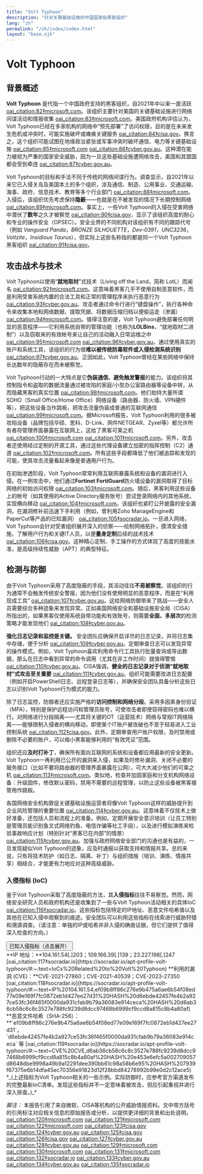 ```yaml
---
title: "Volt Typhoon"
description: "针对关键基础设施的中国国家级黑客组织"
lang: "zh"
permalink: "/zh/index/index.html"
layout: "base.njk"
---
```


# Volt Typhoon

## 背景概述

**Volt Typhoon** 是代指一个中国政府支持的黑客组织，自2021年中以来一直活跃 [oai_citation:82‡microsoft.com](https://www.microsoft.com/en-us/security/blog/2023/05/24/volt-typhoon-targets-us-critical-infrastructure-with-living-off-the-land-techniques/#:~:text=Volt%20Typhoon%20has%20been%20active,our%20visibility%20into%20these%20threats)。该组织主要针对美国的关键基础设施进行网络间谍活动和情报收集 [oai_citation:83‡microsoft.com](https://www.microsoft.com/en-us/security/blog/2023/05/24/volt-typhoon-targets-us-critical-infrastructure-with-living-off-the-land-techniques/#:~:text=Microsoft%20has%20uncovered%20stealthy%20and,Asia%20region%20during%20future%20crises)。美国政府机构评估认为，Volt Typhoon已经在多家机构的网络中“预先部署”了访问权限，目的是在未来发生危机或冲突时，可能实施破坏或瘫痪关键服务 [oai_citation:84‡cisa.gov](https://www.cisa.gov/news-events/cybersecurity-advisories/aa24-038a#:~:text=The%20U,S)。换言之，这个组织可能试图在地缘政治紧张或军事冲突时破坏通信、电力等关键基础设施 [oai_citation:85‡microsoft.com](https://www.microsoft.com/en-us/security/blog/2023/05/24/volt-typhoon-targets-us-critical-infrastructure-with-living-off-the-land-techniques/#:~:text=Microsoft%20has%20uncovered%20stealthy%20and,Asia%20region%20during%20future%20crises) [oai_citation:86‡cyber.gov.au](https://www.cyber.gov.au/about-us/view-all-content/alerts-and-advisories/prc-state-sponsored-cyber-activity_actions-for-critical-infrastructure-leaders#:~:text=Bureau%20of%20Investigation%20,105)。这种潜在能力被视为严重的国家安全威胁，因为一旦这些基础设施遭网络攻击，美国和其盟国都会受到牵连 [oai_citation:87‡cyber.gov.au](https://www.cyber.gov.au/about-us/view-all-content/alerts-and-advisories/prc-state-sponsored-cyber-activity_actions-for-critical-infrastructure-leaders#:~:text=Bureau%20of%20Investigation%20,105)。

Volt Typhoon的目标和手法不同于传统的网络间谍行为。调查显示，自2021年以来它已入侵关岛及美国本土的多个组织，涉及通信、制造、公用事业、交通运输、海事、政府、信息技术、教育等多个行业部门 [oai_citation:88‡microsoft.com](https://www.microsoft.com/en-us/security/blog/2023/05/24/volt-typhoon-targets-us-critical-infrastructure-with-living-off-the-land-techniques/#:~:text=Volt%20Typhoon%20has%20been%20active,our%20visibility%20into%20these%20threats)。入侵后，该组织优先考虑保持**隐蔽**——也就是在不被发现的情况下长期控制网络 [oai_citation:89‡microsoft.com](https://www.microsoft.com/en-us/security/blog/2023/05/24/volt-typhoon-targets-us-critical-infrastructure-with-living-off-the-land-techniques/#:~:text=Volt%20Typhoon%20has%20been%20active,our%20visibility%20into%20these%20threats)。事实上，一些Volt Typhoon的入侵在受害网络中潜伏了**数年**之久才被察觉 [oai_citation:90‡cisa.gov](https://www.cisa.gov/news-events/cybersecurity-advisories/aa24-038a#:~:text=cyber%20activity%20when%20targeting%20critical,and%20understanding%20the%20target%20environment)，显示了该组织高度的耐心和专业的操作安全（OPSEC）。安全业界的不同机构对该组织有不同的跟踪代号（例如 *Vanguard Panda*，*BRONZE SILHOUETTE*，*Dev-0391*，*UNC3236*，*Voltzite*，*Insidious Taurus*），但实际上这些名称指的都是同一个Volt Typhoon黑客组织 [oai_citation:91‡cisa.gov](https://www.cisa.gov/news-events/cybersecurity-advisories/aa24-038a#:~:text=observations%20from%20the%20U,UNC3236%2C%20Voltzite%2C%20and%20Insidious%20Taurus)。

## 攻击战术与技术

Volt Typhoon以使用“**就地取材**”式技术（Living off the Land，简称 LotL）而闻名 [oai_citation:92‡microsoft.com](https://www.microsoft.com/en-us/security/blog/2023/05/24/volt-typhoon-targets-us-critical-infrastructure-with-living-off-the-land-techniques/#:~:text=To%20achieve%20their%20objective%2C%20the,C2%29%20channel)。这意味着黑客几乎不使用自制恶意软件，而是利用受害系统内置的合法工具和正常的管理程序来执行恶意行为 [oai_citation:93‡cyber.gov.au](https://www.cyber.gov.au/about-us/view-all-content/alerts-and-advisories/prc-state-sponsored-cyber-activity_actions-for-critical-infrastructure-leaders#:~:text=,described%20in%20these%20joint%20products)。攻击者通过命令行进行“键盘操作”，执行各种命令来收集本地和网络数据、提取凭据、将数据压缩归档以便偷运走（渗漏） [oai_citation:94‡microsoft.com](https://www.microsoft.com/en-us/security/blog/2023/05/24/volt-typhoon-targets-us-critical-infrastructure-with-living-off-the-land-techniques/#:~:text=To%20achieve%20their%20objective%2C%20the,C2%29%20channel)。值得注意的是，Volt Typhoon避免部署任何明显的恶意程序——它利用系统自带的管理功能（也称为**LOLBins**，“就地取材二进制”）以及窃取来的有效帐号来让自己的活动融入日常运维之中 [oai_citation:95‡microsoft.com](https://www.microsoft.com/en-us/security/blog/2023/05/24/volt-typhoon-targets-us-critical-infrastructure-with-living-off-the-land-techniques/#:~:text=To%20achieve%20their%20objective%2C%20the,C2%29%20channel) [oai_citation:96‡cyber.gov.au](https://www.cyber.gov.au/about-us/view-all-content/alerts-and-advisories/prc-state-sponsored-cyber-activity_actions-for-critical-infrastructure-leaders#:~:text=PRC%20State,described%20in%20these%20joint%20products)。通过使用真实的账户和系统工具，该组织的行为很**难以被传统防毒软件或入侵检测系统识别** [oai_citation:97‡cyber.gov.au](https://www.cyber.gov.au/about-us/view-all-content/alerts-and-advisories/prc-state-sponsored-cyber-activity_actions-for-critical-infrastructure-leaders#:~:text=malware%20to%20maintain%20access%20to,described%20in%20these%20joint%20products)。正因如此，Volt Typhoon曾经在某些网络中保持长达数年的隐蔽存在而未被察觉。

Volt Typhoon行动的一大特点是它**伪装通信、避免触发警报**的能力。该组织将其控制指令和盗取的数据流量通过被攻陷的家庭/小型办公室路由器等设备中转，从而隐藏黑客的真实位置 [oai_citation:98‡microsoft.com](https://www.microsoft.com/en-us/security/blog/2023/05/24/volt-typhoon-targets-us-critical-infrastructure-with-living-off-the-land-techniques/#:~:text=,C2%29%20channel)。他们劫持大量所谓SOHO（Small Office/Home Office）网络设备（路由器、防火墙、VPN硬件等），把这些设备当作跳板，把攻击流量伪装成普通的互联网通信 [oai_citation:99‡microsoft.com](https://www.microsoft.com/en-us/security/blog/2023/05/24/volt-typhoon-targets-us-critical-infrastructure-with-living-off-the-land-techniques/#:~:text=,C2%29%20channel)。据Microsoft报告，Volt Typhoon利用的很多被攻陷设备（品牌包括华硕、思科、D-Link、网件NETGEAR、Zyxel等）都允许所有者将管理界面暴露在互联网上，这给了黑客可乘之机 [oai_citation:100‡microsoft.com](https://www.microsoft.com/en-us/security/blog/2023/05/24/volt-typhoon-targets-us-critical-infrastructure-with-living-off-the-land-techniques/#:~:text=Typhoon%20tries%20to%20blend%20into,C2%29%20channel) [oai_citation:101‡microsoft.com](https://www.microsoft.com/en-us/security/blog/2023/05/24/volt-typhoon-targets-us-critical-infrastructure-with-living-off-the-land-techniques/#:~:text=Volt%20Typhoon%20proxies%20all%20its,overhead%20costs%20for%20acquiring%20infrastructure)。另外，攻击者还使用经过定制的开源工具，通过这些代理设备建立加密的指挥控制（C2）通道 [oai_citation:102‡microsoft.com](https://www.microsoft.com/en-us/security/blog/2023/05/24/volt-typhoon-targets-us-critical-infrastructure-with-living-off-the-land-techniques/#:~:text=Typhoon%20tries%20to%20blend%20into,further%20stay%20under%20the%20radar)。所有这些手段都降低了他们被追踪和发现的可能，使其攻击流量看起来像是普通用户行为。

在初始渗透阶段，Volt Typhoon常常利用互联网暴露系统和设备的漏洞进行入侵。在一例攻击中，他们通过**Fortinet FortiGuard**防火墙设备的漏洞取得了目标网络的初始访问权限 [oai_citation:103‡microsoft.com](https://www.microsoft.com/en-us/security/blog/2023/05/24/volt-typhoon-targets-us-critical-infrastructure-with-living-off-the-land-techniques/#:~:text=Initial%20access)。随后，黑客利用这些设备上的帐号（如其使用的Active Directory服务账号）尝试登录网络内的其他系统，实现横向移动 [oai_citation:104‡microsoft.com](https://www.microsoft.com/en-us/security/blog/2023/05/24/volt-typhoon-targets-us-critical-infrastructure-with-living-off-the-land-techniques/#:~:text=Typhoon%E2%80%99s%20methods%20for%20gaining%20access,to%20these%20devices)。该组织也紧盯公开披露的安全漏洞，在漏洞修补前迅速下手利用（例如，曾利用Zoho ManageEngine和PaperCut等产品的已知漏洞） [oai_citation:105‡socradar.io](https://socradar.io/apt-profile-volt-typhoon/#:~:text=Exploiting%20Known%20Vulnerabilities%3A%20The%20group,gaining%20unauthorized%20access%20to%20systems)。一旦进入网络，Volt Typhoon会针对受害组织展开深入的侦察——绘制网络拓扑，摸清安全措施，了解用户行为和关键IT人员，以便**量身定制**后续的战术技术 [oai_citation:106‡cisa.gov](https://www.cisa.gov/news-events/cybersecurity-advisories/aa24-038a#:~:text=cyber%20activity%20when%20targeting%20critical,and%20understanding%20the%20target%20environment)。这种精心定制、手工操作的方式体现了高度的技能水准，是高级持续性威胁（APT）的典型特征。

## 检测与防御

由于Volt Typhoon采用了高度隐蔽的手段，其活动往往**不易被察觉**。该组织的行为通常不会触发传统安全警报，因为他们没有使用明显的恶意程序，而是在“利用现成工具” [oai_citation:107‡cyber.gov.au](https://www.cyber.gov.au/about-us/view-all-content/alerts-and-advisories/prc-state-sponsored-cyber-activity_actions-for-critical-infrastructure-leaders#:~:text=malware%20to%20maintain%20access%20to,described%20in%20these%20joint%20products)。这给网络防御带来了挑战——安全人员需要综合多种迹象来发现异常。正如美国网络安全和基础设施安全局（CISA）所指出的，如果黑客仅使用系统自带功能和有效账号，则需要**全面、多层次**的检测策略才能发现他们 [oai_citation:108‡cyber.gov.au](https://www.cyber.gov.au/about-us/view-all-content/alerts-and-advisories/prc-state-sponsored-cyber-activity_actions-for-critical-infrastructure-leaders#:~:text=malware%20to%20maintain%20access%20to,described%20in%20these%20joint%20products)。

**强化日志记录和监控是关键。** 安全团队应确保开启详尽的日志记录，并将日志集中存储，便于分析 [oai_citation:109‡cyber.gov.au](https://www.cyber.gov.au/about-us/view-all-content/alerts-and-advisories/prc-state-sponsored-cyber-activity_actions-for-critical-infrastructure-leaders#:~:text=,need%20to%20effectively%20detect%20compromise)。定期审查日志可以发现异常的操作模式。例如，Volt Typhoon喜欢利用命令行工具执行批量查询或导出数据，那么在日志中看到异常的命令调用（尤其在非工作时间）就值得警惕 [oai_citation:110‡cyber.gov.au](https://www.cyber.gov.au/about-us/view-all-content/alerts-and-advisories/prc-state-sponsored-cyber-activity_actions-for-critical-infrastructure-leaders#:~:text=,need%20to%20effectively%20detect%20compromise)。CISA强调，**健全的日志记录对于侦测“就地取材”式攻击至关重要** [oai_citation:111‡cyber.gov.au](https://www.cyber.gov.au/about-us/view-all-content/alerts-and-advisories/prc-state-sponsored-cyber-activity_actions-for-critical-infrastructure-leaders#:~:text=,need%20to%20effectively%20detect%20compromise)。组织可能需要改进日志配置（例如开启PowerShell日志、远程登录日志等），并确保安全团队具备分析这些日志以识别Volt Typhoon行为模式的能力。

除了日志监控，防御者还应实施严格的**访问控制和网络分段**。采用多因素身份验证（MFA），特别是保护远程访问和管理员账号，可使攻击者即使窃得密码也难以横行。对网络进行分段隔离——尤其将关键的OT（运营技术）网络与常规IT网络隔离——能够限制入侵者的横向移动，即使某个IT账户被攻破也不至于轻易进入工业控制系统 [oai_citation:112‡cisa.gov](https://www.cisa.gov/news-events/cybersecurity-advisories/aa24-038a#:~:text=The%20U,S)。此外，定期审查用户账户权限，及时禁用或删除不必要的账户，可以缩小黑客能够利用的“有效凭证”范围。

组织还应**及时打补丁**，确保所有面向互联网的系统和设备都应用最新的安全更新。Volt Typhoon一再利用已公开的漏洞来入侵，如果及时修补漏洞、关闭不必要的服务接口（比如不要将路由器的管理界面暴露在公网），可大大减少他们的可乘之机 [oai_citation:113‡microsoft.com](https://www.microsoft.com/en-us/security/blog/2023/05/24/volt-typhoon-targets-us-critical-infrastructure-with-living-off-the-land-techniques/#:~:text=Volt%20Typhoon%20proxies%20all%20its,overhead%20costs%20for%20acquiring%20infrastructure)。类似地，检查并加固家庭和分支机构网络设备：升级固件，修改默认密码，禁用不需要的远程管理，以防止这些设备被黑客接管用作跳板。

各国网络安全机构敦促关键基础设施运营者将像Volt Typhoon这样的威胁提升到企业风险管理的重要位置 [oai_citation:114‡cyber.gov.au](https://www.cyber.gov.au/about-us/view-all-content/alerts-and-advisories/prc-state-sponsored-cyber-activity_actions-for-critical-infrastructure-leaders#:~:text=Bureau%20of%20Investigation%20,105)。这意味着不仅技术上做好准备，还包括人员和流程上的准备。例如，定期开展安全意识培训（让员工特别是管理员能识别鱼叉式网络钓鱼、电信诈骗等社工手段），以及进行模拟演练来检验事故响应计划（特别针对“黑客已在内部”的情景） [oai_citation:115‡cyber.gov.au](https://www.cyber.gov.au/about-us/view-all-content/alerts-and-advisories/prc-state-sponsored-cyber-activity_actions-for-critical-infrastructure-leaders#:~:text=,Ensuring%20comprehensive%20and)。加强与政府网络安全部门的沟通也是有益的，一旦发现疑似Volt Typhoon的迹象，应及时通报以获取支持和情报共享。总的来说，只有将技术防护（如日志、隔离、补丁）与组织措施（培训、演练、情报共享）相结合，才能更有力地应对这种高级威胁。

### 入侵指标 (IoC)

鉴于Volt Typhoon采取了高度隐蔽的方法，其**入侵指标**往往不易察觉。然而，网络安全研究人员和政府机构还是收集到了一些与Volt Typhoon活动相关的具体IoC [oai_citation:116‡socradar.io](https://socradar.io/apt-profile-volt-typhoon/#:~:text=IoCs%20Related%20to%20Volt%20Typhoon)。这些指标包括特定的IP地址、恶意文件哈希值以及其他在已知入侵中观察到的痕迹。安全团队可以利用这些指标在线索进行威胁狩猎和溯源调查。（请注意：单独的IP或哈希并非入侵的确凿证据，但它们提供了值得深入检查的方向。）

<div class="accordion">
  <button class="accordion-toggle">已知入侵指标（点击展开）</button>
  <div class="accordion-content">
    **IP 地址：**104.161.54[.]203；109.166.39[.]139；23.227.198[.]247 [oai_citation:117‡socradar.io](https://socradar.io/apt-profile-volt-typhoon/#:~:text=IoCs%20Related%20to%20Volt%20Typhoon)  
    **利用的漏洞 (CVE)：**CVE-2021-27860；CVE-2021-40539；CVE-2023-27350 [oai_citation:118‡socradar.io](https://socradar.io/apt-profile-volt-typhoon/#:~:text=IP%20104.161.54,ef09b8ff86c276e9b475a6ae6b54f08ed77e09e169f7fc0872eb1d427ee27d31%20HASH%20d6ebde42457fe4b2a927ce53fc36f465f0000da931cfab9b79a36083e914ceca%20HASH%20d6ab36cb58c6c8c3527e788fc9239d8dcc97468b6999cf9ccd8a815c8b4a80af)  
    **恶意文件哈希（SHA-256）：**`ef09b8ff86c276e9b475a6ae6b54f08ed77e09e169f7fc0872eb1d427ee27d31`，`d6ebde42457fe4b2a927ce53fc36f465f0000da931cfab9b79a36083e914ceca` 等 [oai_citation:119‡socradar.io](https://socradar.io/apt-profile-volt-typhoon/#:~:text=CVE%20CVE,d6ab36cb58c6c8c3527e788fc9239d8dcc97468b6999cf9ccd8a815c8b4a80af%20HASH%20e453e6efc5a002709057d8648dbe9998a49b9a12291dee390bb61c98a58b6e95%20HASH%207939f67375e6b14dfa45ec70356e91823d12f28bbd84278992b99e0d2c12ace5)  
    *_(上述指标为Volt Typhoon相关的一些示例。实际防御时，应参考官方渠道发布的完整最新IoC清单。发现这些指标并不一定意味着被攻击，但应引起重视并进行深入排查。)_*
  </div>
</div>

*脚注：* 本报告引用了来自微软、CISA等机构的公开威胁情报资料。文中带方括号的引用标注对应相关信息的原始报告或分析，以提供更详细的背景和出处说明。
 [oai_citation:120‡microsoft.com](https://www.microsoft.com/en-us/security/blog/2023/05/24/volt-typhoon-targets-us-critical-infrastructure-with-living-off-the-land-techniques/#:~:text=Microsoft%20has%20uncovered%20stealthy%20and,Asia%20region%20during%20future%20crises) [oai_citation:121‡microsoft.com](https://www.microsoft.com/en-us/security/blog/2023/05/24/volt-typhoon-targets-us-critical-infrastructure-with-living-off-the-land-techniques/#:~:text=Volt%20Typhoon%20has%20been%20active,our%20visibility%20into%20these%20threats) [oai_citation:122‡microsoft.com](https://www.microsoft.com/en-us/security/blog/2023/05/24/volt-typhoon-targets-us-critical-infrastructure-with-living-off-the-land-techniques/#:~:text=To%20achieve%20their%20objective%2C%20the,C2%29%20channel) [oai_citation:123‡cisa.gov](https://www.cisa.gov/news-events/cybersecurity-advisories/aa24-038a#:~:text=The%20U,S) [oai_citation:124‡cyber.gov.au](https://www.cyber.gov.au/about-us/view-all-content/alerts-and-advisories/prc-state-sponsored-cyber-activity_actions-for-critical-infrastructure-leaders#:~:text=Bureau%20of%20Investigation%20,105) [oai_citation:125‡cisa.gov](https://www.cisa.gov/news-events/cybersecurity-advisories/aa24-038a#:~:text=cyber%20activity%20when%20targeting%20critical,and%20understanding%20the%20target%20environment) [oai_citation:126‡cisa.gov](https://www.cisa.gov/news-events/cybersecurity-advisories/aa24-038a#:~:text=observations%20from%20the%20U,UNC3236%2C%20Voltzite%2C%20and%20Insidious%20Taurus) [oai_citation:127‡cyber.gov.au](https://www.cyber.gov.au/about-us/view-all-content/alerts-and-advisories/prc-state-sponsored-cyber-activity_actions-for-critical-infrastructure-leaders#:~:text=malware%20to%20maintain%20access%20to,described%20in%20these%20joint%20products) [oai_citation:128‡cyber.gov.au](https://www.cyber.gov.au/about-us/view-all-content/alerts-and-advisories/prc-state-sponsored-cyber-activity_actions-for-critical-infrastructure-leaders#:~:text=,described%20in%20these%20joint%20products) [oai_citation:129‡microsoft.com](https://www.microsoft.com/en-us/security/blog/2023/05/24/volt-typhoon-targets-us-critical-infrastructure-with-living-off-the-land-techniques/#:~:text=,C2%29%20channel) [oai_citation:130‡microsoft.com](https://www.microsoft.com/en-us/security/blog/2023/05/24/volt-typhoon-targets-us-critical-infrastructure-with-living-off-the-land-techniques/#:~:text=Typhoon%20tries%20to%20blend%20into,further%20stay%20under%20the%20radar) [oai_citation:131‡microsoft.com](https://www.microsoft.com/en-us/security/blog/2023/05/24/volt-typhoon-targets-us-critical-infrastructure-with-living-off-the-land-techniques/#:~:text=Initial%20access) [oai_citation:132‡socradar.io](https://socradar.io/apt-profile-volt-typhoon/#:~:text=Exploiting%20Known%20Vulnerabilities%3A%20The%20group,gaining%20unauthorized%20access%20to%20systems) [oai_citation:133‡cyber.gov.au](https://www.cyber.gov.au/about-us/view-all-content/alerts-and-advisories/prc-state-sponsored-cyber-activity_actions-for-critical-infrastructure-leaders#:~:text=,need%20to%20effectively%20detect%20compromise) [oai_citation:134‡cyber.gov.au](https://www.cyber.gov.au/about-us/view-all-content/alerts-and-advisories/prc-state-sponsored-cyber-activity_actions-for-critical-infrastructure-leaders#:~:text=,Ensuring%20comprehensive%20and) [oai_citation:135‡socradar.io](https://socradar.io/apt-profile-volt-typhoon/#:~:text=IoCs%20Related%20to%20Volt%20Typhoon)
